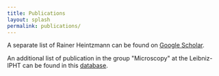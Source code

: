 ```yaml
---
title: Publications
layout: splash 
permalink: publications/ 
---
```


A separate list of Rainer Heintzmann can be found on [Google Scholar](https://scholar.google.com/citations?user=zWZsh0wAAAAJ&hl=de&oi=ao).

An additional list of publication in the group "Microscopy" at the Leibniz-IPHT can be found in this [database](https://www.leibniz-ipht.de/de/abteilungen/mikroskopie/publikationen).




